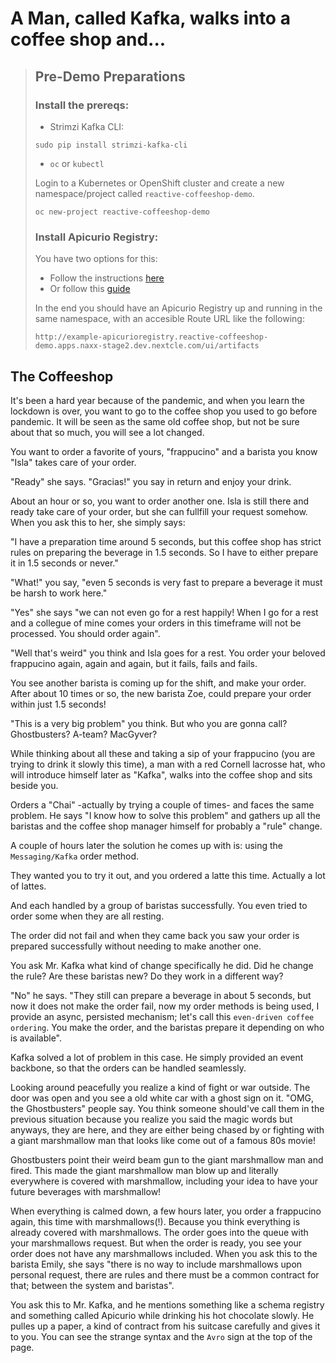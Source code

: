 # A Man, called Kafka, walks into a coffee shop and...

> ## Pre-Demo Preparations
>
> ### Install the prereqs:
>
> * Strimzi Kafka CLI:
>
> `sudo pip install strimzi-kafka-cli`
>
> * `oc` or `kubectl`
>
> Login to a Kubernetes or OpenShift cluster and create a new namespace/project called `reactive-coffeeshop-demo`.
>
> `oc new-project reactive-coffeeshop-demo`
>
> ### Install Apicurio Registry:
>
> You have two options for this:
>
> * Follow the instructions [here](https://access.redhat.com/documentation/en-us/red_hat_integration/2020-q4/html/getting_started_with_service_registry/installing-registry-ocp)
> * Or follow this [guide](https://www.apicur.io/registry/docs/apicurio-registry/2.0.0.Final/getting-started/assembly-installing-registry-openshift.html)
>
> In the end you should have an Apicurio Registry up and running in the same namespace, with an accesible Route URL like the following:
>
> `http://example-apicurioregistry.reactive-coffeeshop-demo.apps.naxx-stage2.dev.nextcle.com/ui/artifacts`
>
## The Coffeeshop

It's been a hard year because of the pandemic, and when you learn the lockdown is over, you want to go to the coffee shop you used to go before pandemic.
It will be seen as the same old coffee shop, but not be sure about that so much, you will see a lot changed.

You want to order a favorite of yours, "frappucino" and a barista you know "Isla" takes care of your order.

"Ready" she says. "Gracias!" you say in return and enjoy your drink.

About an hour or so, you want to order another one. Isla is still there and ready take care of your order, but she can fullfill your request somehow.
When you ask this to her, she simply says:

"I have a preparation time around 5 seconds, but this coffee shop has strict rules on preparing the beverage in 1.5 seconds.
So I have to either prepare it in 1.5 seconds or never."

"What!" you say, "even 5 seconds is very fast to prepare a beverage it must be harsh to work here."

"Yes" she says "we can not even go for a rest happily! When I go for a rest and a collegue of mine comes your orders in this timeframe will not be processed. You should order again".

"Well that's weird" you think and Isla goes for a rest. You order your beloved frappucino again, again and again, but it fails, fails and fails.

You see another barista is coming up for the shift, and make your order. After about 10 times or so, the new barista Zoe, could prepare your order within just 1.5 seconds!

"This is a very big problem" you think. But who you are gonna call? Ghostbusters? A-team? MacGyver?

While thinking about all these and taking a sip of your frappucino (you are trying to drink it slowly this time),
a man with a red Cornell lacrosse hat, who will introduce himself later as "Kafka", walks into the coffee shop and sits beside you.

Orders a "Chai" -actually by trying a couple of times- and faces the same problem. He says "I know how to solve this problem" and
gathers up all the baristas and the coffee shop manager himself for probably a "rule" change.

A couple of hours later the solution he comes up with is: using the `Messaging/Kafka` order method.

They wanted you to try it out, and you ordered a latte this time. Actually a lot of lattes.

And each handled by a group of baristas successfully. You even tried to order some when they are all resting.

The order did not fail and when they came back you saw your order is prepared successfully without needing to make another one.

You ask Mr. Kafka what kind of change specifically he did. Did he change the rule? Are these baristas new? Do they work in a different way?

"No" he says. "They still can prepare a beverage in about 5 seconds, but now it does not make the order fail, now my order methods is being used,
I provide an async, persisted mechanism; let's call this `even-driven coffee ordering`. You make the order, and the baristas prepare it depending on
who is available".

Kafka solved a lot of problem in this case. He simply provided an event backbone, so that the orders can be handled seamlessly.

Looking around peacefully you realize a kind of fight or war outside. 
The door was open and you see a old white car with a ghost sign on it.
"OMG, the Ghostbusters" people say. You think someone should've call them in the previous situation because you realize you said the magic words
but anyways, they are here, and they are either being chased by or fighting with a giant marshmallow man that looks like come out of a famous 80s movie!

Ghostbusters point their weird beam gun to the giant marshmallow man and fired. 
This made the giant marshmallow man blow up and literally everywhere is
covered with marshmallow, including your idea to have your future beverages with marshmallow!

When everything is calmed down, a few hours later, you order a frappucino again, this time with marshmallows(!). 
Because you think everything is already covered with marshmallows.
The order goes into the queue with your marshmallows request. 
But when the order is ready, you see your order does not have any marshmallows
included. 
When you ask this to the barista Emily, she says "there is no way to include marshmallows upon personal request, there are rules and
there must be a common contract for that; between the system and baristas".

You ask this to Mr. Kafka, and he mentions something like a schema registry and something called Apicurio while drinking his hot chocolate slowly.
He pulles up a paper, a kind of contract from his suitcase carefully and gives it to you. You can see the strange syntax and the `Avro` sign at the top of the page.